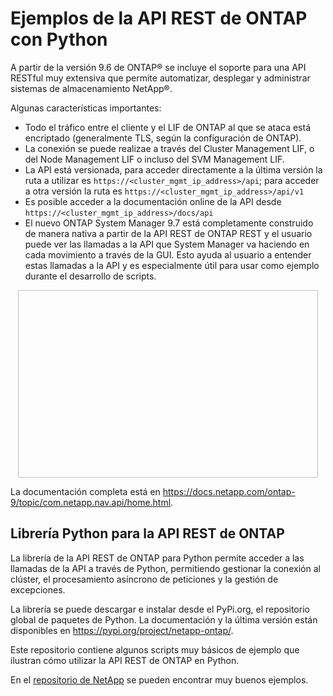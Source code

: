 # Ejemplos de la API REST de ONTAP con Python
A partir de la versión 9.6 de ONTAP® se incluye el soporte para una API RESTful muy extensiva que permite automatizar, desplegar y administrar sistemas de almacenamiento NetApp®.   

Algunas características importantes:
- Todo el tráfico entre el cliente y el LIF de ONTAP al que se ataca está encriptado (generalmente TLS, según la configuración de ONTAP).
- La conexión se puede realizae a través del Cluster Management LIF, o del Node Management LIF o incluso del SVM Management LIF.
- La API está versionada, para acceder directamente a la última versión la ruta a utilizar es `https://<cluster_mgmt_ip_address>/api`; para acceder a otra versión la ruta es `https://<cluster_mgmt_ip_address>/api/v1`
- Es posible acceder a la documentación online de la API desde `https://<cluster_mgmt_ip_address>/docs/api`  
- El nuevo ONTAP System Manager 9.7 está completamente construido de manera nativa a partir de la API REST de ONTAP REST y el usuario puede ver las llamadas a la API que System Manager va haciendo en cada movimiento a través de la GUI. Esto ayuda al usuario a entender estas llamadas a la API y es especialmente útil para usar como ejemplo durante el desarrollo de scripts.
<p align="center">
  <img width="480" height="300" OCUM9.7_API.jpg">
</p>
   

La documentación completa está en <a href="https://docs.netapp.com/ontap-9/topic/com.netapp.nav.api/home.html" target="_blank">https://docs.netapp.com/ontap-9/topic/com.netapp.nav.api/home.html</a>.

## Librería Python para la API REST de ONTAP
La librería de la API REST de ONTAP para Python permite acceder a las llamadas de la API a través de Python, permitiendo gestionar la conexión al clúster, el procesamiento asíncrono de peticiones y la gestión de excepciones. 

La librería se puede descargar e instalar desde el PyPi.org, el repositorio global de paquetes de Python.
La documentación y la última versión están disponibles en <a href="https://pypi.org/project/netapp-ontap/" target="_blank">https://pypi.org/project/netapp-ontap/</a>.


Este repositorio contiene algunos scripts muy básicos de ejemplo que ilustran cómo utilizar la API REST de ONTAP en Python. 

En el <a href="https://github.com/NetApp/ontap-rest-python" target="_blank">repositorio de NetApp</a> se pueden encontrar muy buenos ejemplos.
